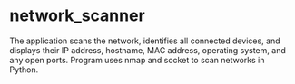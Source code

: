 # network_scanner
The application scans the network, identifies all connected devices, and displays their IP address, hostname, MAC address, operating system, and any open ports. Program uses nmap and socket to scan networks in Python.
